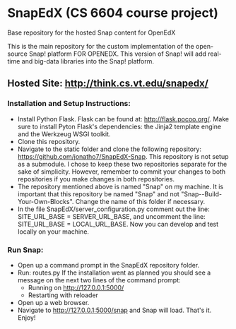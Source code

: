 # SnapEdX (CS 6604 course project)
Base repository for the hosted Snap content for OpenEdX


This is the main repository for the custom implementation of the open-source Snap! platform FOR OPENEDX. This version of Snap! will add real-time and big-data libraries into the Snap! platform.

## Hosted Site: http://think.cs.vt.edu/snapedx/


### Installation and Setup Instructions:
  - Install Python Flask. Flask can be found at: http://flask.pocoo.org/. Make sure to install Pyton Flask's dependencies: the Jinja2 template engine and the Werkzeug WSGI toolkit. 
  - Clone this repository.
  - Navigate to the static folder and clone the following repository: https://github.com/jonatho7/SnapEdX-Snap. This repository is not setup as a submodule. I chose to keep these two repositories separate for the sake of simplicity. However, remember to commit your changes to both repositories if you make changes in both repositories.
  - The repository mentioned above is named "Snap" on my machine. It is important that this repository be named "Snap" and not "Snap--Build-Your-Own-Blocks". Change the name of this folder if necessary.
  - In the file SnapEdX/server_configuration.py comment out the line: SITE_URL_BASE = SERVER_URL_BASE, and uncomment the line: SITE_URL_BASE = LOCAL_URL_BASE. Now you can develop and test locally on your machine.

### Run Snap:
  - Open up a command prompt in the SnapEdX repository folder.
  - Run: routes.py
   If the installation went as planned you should see a message on the next two lines of the command prompt:
      * Running on http://127.0.0.1:5000/
      * Restarting with reloader
  - Open up a web browser.
  - Navigate to http://127.0.0.1:5000/snap and Snap will load. That's it. Enjoy!
